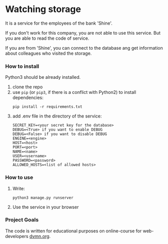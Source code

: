 # Watching storage
It is a service for the employees of the bank 'Shine'.

If you don't work for this company, you are not able to use this service.
But you are able to read the code of service.

If you are from 'Shine', you can connect to the database ang get information 
about colleagues who visited the storage.

### How to install

Python3 should be already installed.

1) clone the repo
2) use `pip` (or `pip3`, if there is a conflict with Python2) to install dependencies:
    ```
    pip install -r requirements.txt
    ```
3) add .env file in the directory of the service:
    ```
    SECRET_KEY=<your secret key for the database>
    DEBUG=<True> if you want to enable DEBUG
    DEBUG=<False> if you want to disable DEBUG
    ENGINE=<engine>
    HOST=<host>
    PORT=<port>
    NAME=<name>
    USER=<username>
    PASSWORD=<password>
    ALLOWED_HOSTS=<list of allowed hosts>

    ```
### How to use
1) Write: 
    ```
    python3 manage.py runserver 
    ```
2) Use the service in your browser 

### Project Goals

The code is written for educational purposes on online-course for web-developers [dvmn.org](https://dvmn.org/).